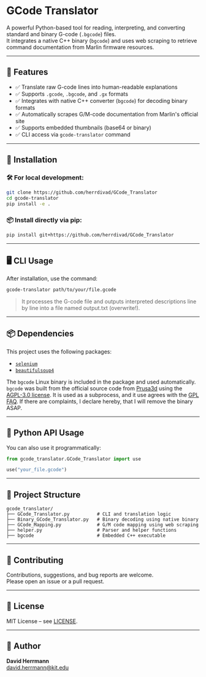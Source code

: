 # GCode Translator

A powerful Python-based tool for reading, interpreting, and converting standard and binary G-code (`.bgcode`) files.  
It integrates a native C++ binary (`bgcode`) and uses web scraping to retrieve command documentation from Marlin firmware resources.

---

## 🚀 Features

- ✅ Translate raw G-code lines into human-readable explanations
- ✅ Supports `.gcode`, `.bgcode`, and `.gx` formats
- ✅ Integrates with native C++ converter (`bgcode`) for decoding binary formats
- ✅ Automatically scrapes G/M-code documentation from Marlin's official site
- ✅ Supports embedded thumbnails (base64 or binary)
- ✅ CLI access via `gcode-translator` command

---

## 🧪 Installation

### 🛠 For local development:

```bash
git clone https://github.com/herrdivad/GCode_Translator
cd gcode-translator
pip install -e .
```

### 📦 Install directly via pip:

```bash
pip install git+https://github.com/herrdivad/GCode_Translator
```

---

## 🖥️ CLI Usage

After installation, use the command:

```bash
gcode-translator path/to/your/file.gcode
```

> It processes the G-code file and outputs interpreted descriptions line by line into a file named output.txt (overwrite!).

---

## 📦 Dependencies

This project uses the following packages:

- [`selenium`](https://pypi.org/project/selenium/)
- [`beautifulsoup4`](https://pypi.org/project/beautifulsoup4/)

The `bgcode` Linux binary is included in the package and used automatically.
`bgcode` was built from the official source code from 
[Prusa3d](https://github.com/prusa3d/libbgcode) using the [AGPL-3.0 license](https://www.gnu.org/licenses/agpl-3.0.html.en).
It is used as a subprocess, and it use agrees with the [GPL FAQ](https://www.gnu.org/licenses/gpl-faq.en.html#MereAggregation).
If there are complaints, I declare hereby, that I will remove the binary ASAP.

---

## 🧠 Python API Usage

You can also use it programmatically:

```python
from gcode_translator.GCode_Translator import use

use("your_file.gcode")
```

---

## 📁 Project Structure

```
gcode_translator/
├── GCode_Translator.py          # CLI and translation logic
├── Binary_GCode_Translator.py   # Binary decoding using native binary
├── GCode_Mapping.py             # G/M code mapping using web scraping
├── helper.py                    # Parser and helper functions
├── bgcode                       # Embedded C++ executable
```

---

## 🤝 Contributing

Contributions, suggestions, and bug reports are welcome.  
Please open an issue or a pull request.

---

## 🪪 License

MIT License – see [LICENSE](./LICENSE).

---

## 👤 Author

**David Herrmann**  
<david.herrmann@kit.edu>
